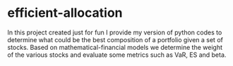 # efficient-allocation
In this project created just for fun I provide my version of python codes to determine what could be the best composition of a portfolio given a set of stocks. Based on mathematical-financial models we determine the weight of the various stocks and evaluate some metrics such as VaR, ES and beta.
